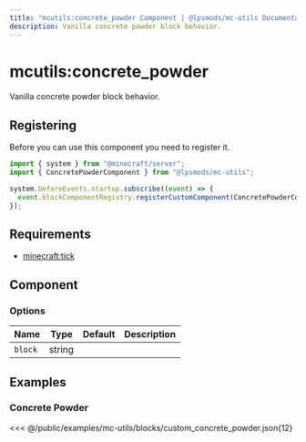 ```yaml
---
title: "mcutils:concrete_powder Component | @lpsmods/mc-utils Documentation"
description: Vanilla concrete powder block behavior.
---
```


# mcutils:concrete_powder

Vanilla concrete powder block behavior.

## Registering

Before you can use this component you need to register it.

```js
import { system } from "@minecraft/server";
import { ConcretePowderComponent } from "@lpsmods/mc-utils";

system.beforeEvents.startup.subscribe((event) => {
  event.blockComponentRegistry.registerCustomComponent(ConcretePowderComponent.typeId, new ConcretePowderComponent());
});
```

## Requirements

- [minecraft:tick](https://learn.microsoft.com/en-us/minecraft/creator/reference/content/blockreference/examples/blockcomponents/minecraftblock_tick)

## Component

### Options

| Name    | Type   | Default | Description |
| ------- | ------ | ------- | ----------- |
| `block` | string |         |             |

## Examples

### Concrete Powder

<<< @/public/examples/mc-utils/blocks/custom_concrete_powder.json{12}
